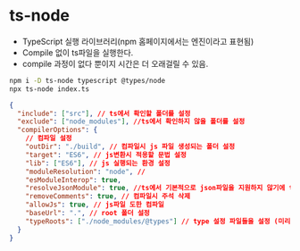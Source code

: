 # ts-node

- TypeScript 실행 라이브러리(npm 홈페이지에서는 엔진이라고 표현됨)
- Compile 없이 ts파일을 실행한다.
- compile 과정이 없다 뿐이지 시간은 더 오래걸릴 수 있음.

```sh
npm i -D ts-node typescript @types/node
npx ts-node index.ts
```

```json
{
  "include": ["src"], // ts에서 확인할 폴더를 설정
  "exclude": ["node_modules"], //ts에서 확인하지 않을 폴더를 설정
  "compilerOptions": {
    // 컴파일 설정
    "outDir": "./build", // 컴파일시 js 파일 생성되는 폴더 설정
    "target": "ES6", // js변환시 적용할 문법 설정
    "lib": ["ES6"], // js 실행되는 환경 설정
    "moduleResolution": "node", //
    "esModuleInterop": true,
    "resolveJsonModule": true, //ts에서 기본적으로 json파일을 지원하지 않기에 true로 json 파일 지원하도록 설정
    "removeComments": true, // 컴파일시 주석 삭제
    "allowJs": true, // js파일 도한 컴파일
    "baseUrl": ".", // root 폴더 설정
    "typeRoots": ["./node_modules/@types"] // type 설정 파일들을 설정 (미리 읽기 가능) -> .d.ts 파일 작성하는 곳을 설정  (interface 등등)
  }
}
```
